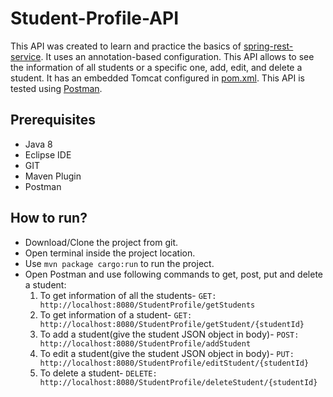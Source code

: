 # Student-Profile-API
This API was created to learn and practice the basics of [spring-rest-service](https://spring.io/guides/gs/rest-service/). It uses an annotation-based configuration.
This API allows to see the information of all students or a specific one, add, edit, and delete a student. 
It has an embedded Tomcat configured in [pom.xml](https://github.com/DhwaniSondhi/Student-Profile-API/blob/master/pom.xml).
This API is tested using [Postman](https://www.postman.com/).

## Prerequisites
- Java 8
- Eclipse IDE
- GIT
- Maven Plugin
- Postman

## How to run?
- Download/Clone the project from git.
- Open terminal inside the project location.
- Use <code>mvn package cargo:run</code> to run the project.
- Open Postman and use following commands to get, post, put and delete a student:<br/>
  1. To get information of all the students- <code>GET: http://localhost:8080/StudentProfile/getStudents</code>
  2. To get information of a student- <code>GET: http://localhost:8080/StudentProfile/getStudent/{studentId}</code>
  3. To add a student(give the student JSON object in body)- <code>POST: http://localhost:8080/StudentProfile/addStudent</code>
  4. To edit a student(give the student JSON object in body)- <code>PUT: http://localhost:8080/StudentProfile/editStudent/{studentId}</code>
  5. To delete a student- <code>DELETE: http://localhost:8080/StudentProfile/deleteStudent/{studentId}</code>
